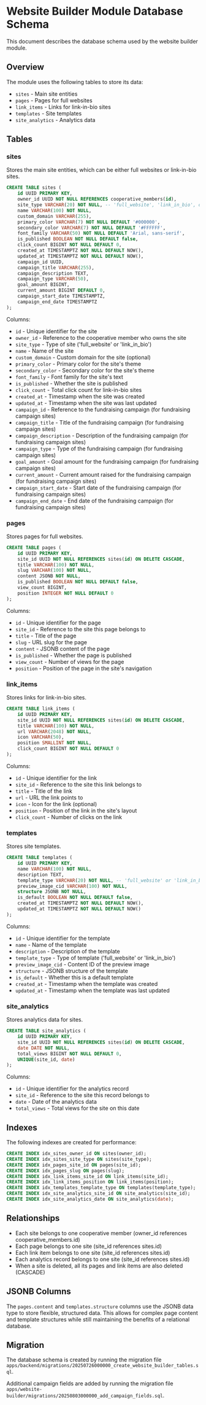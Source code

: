 # Website Builder Module Database Schema

This document describes the database schema used by the website builder module.

## Overview

The module uses the following tables to store its data:

- `sites` - Main site entities
- `pages` - Pages for full websites
- `link_items` - Links for link-in-bio sites
- `templates` - Site templates
- `site_analytics` - Analytics data

## Tables

### sites

Stores the main site entities, which can be either full websites or link-in-bio sites.

```sql
CREATE TABLE sites (
    id UUID PRIMARY KEY,
    owner_id UUID NOT NULL REFERENCES cooperative_members(id),
    site_type VARCHAR(20) NOT NULL, -- 'full_website', 'link_in_bio', or 'fundraising_campaign'
    name VARCHAR(100) NOT NULL,
    custom_domain VARCHAR(255),
    primary_color VARCHAR(7) NOT NULL DEFAULT '#000000',
    secondary_color VARCHAR(7) NOT NULL DEFAULT '#FFFFFF',
    font_family VARCHAR(50) NOT NULL DEFAULT 'Arial, sans-serif',
    is_published BOOLEAN NOT NULL DEFAULT false,
    click_count BIGINT NOT NULL DEFAULT 0,
    created_at TIMESTAMPTZ NOT NULL DEFAULT NOW(),
    updated_at TIMESTAMPTZ NOT NULL DEFAULT NOW(),
    campaign_id UUID,
    campaign_title VARCHAR(255),
    campaign_description TEXT,
    campaign_type VARCHAR(50),
    goal_amount BIGINT,
    current_amount BIGINT DEFAULT 0,
    campaign_start_date TIMESTAMPTZ,
    campaign_end_date TIMESTAMPTZ
);
```

Columns:
- `id` - Unique identifier for the site
- `owner_id` - Reference to the cooperative member who owns the site
- `site_type` - Type of site ('full_website' or 'link_in_bio')
- `name` - Name of the site
- `custom_domain` - Custom domain for the site (optional)
- `primary_color` - Primary color for the site's theme
- `secondary_color` - Secondary color for the site's theme
- `font_family` - Font family for the site's text
- `is_published` - Whether the site is published
- `click_count` - Total click count for link-in-bio sites
- `created_at` - Timestamp when the site was created
- `updated_at` - Timestamp when the site was last updated
- `campaign_id` - Reference to the fundraising campaign (for fundraising campaign sites)
- `campaign_title` - Title of the fundraising campaign (for fundraising campaign sites)
- `campaign_description` - Description of the fundraising campaign (for fundraising campaign sites)
- `campaign_type` - Type of the fundraising campaign (for fundraising campaign sites)
- `goal_amount` - Goal amount for the fundraising campaign (for fundraising campaign sites)
- `current_amount` - Current amount raised for the fundraising campaign (for fundraising campaign sites)
- `campaign_start_date` - Start date of the fundraising campaign (for fundraising campaign sites)
- `campaign_end_date` - End date of the fundraising campaign (for fundraising campaign sites)

### pages

Stores pages for full websites.

```sql
CREATE TABLE pages (
    id UUID PRIMARY KEY,
    site_id UUID NOT NULL REFERENCES sites(id) ON DELETE CASCADE,
    title VARCHAR(100) NOT NULL,
    slug VARCHAR(100) NOT NULL,
    content JSONB NOT NULL,
    is_published BOOLEAN NOT NULL DEFAULT false,
    view_count BIGINT,
    position INTEGER NOT NULL DEFAULT 0
);
```

Columns:
- `id` - Unique identifier for the page
- `site_id` - Reference to the site this page belongs to
- `title` - Title of the page
- `slug` - URL slug for the page
- `content` - JSONB content of the page
- `is_published` - Whether the page is published
- `view_count` - Number of views for the page
- `position` - Position of the page in the site's navigation

### link_items

Stores links for link-in-bio sites.

```sql
CREATE TABLE link_items (
    id UUID PRIMARY KEY,
    site_id UUID NOT NULL REFERENCES sites(id) ON DELETE CASCADE,
    title VARCHAR(100) NOT NULL,
    url VARCHAR(2048) NOT NULL,
    icon VARCHAR(50),
    position SMALLINT NOT NULL,
    click_count BIGINT NOT NULL DEFAULT 0
);
```

Columns:
- `id` - Unique identifier for the link
- `site_id` - Reference to the site this link belongs to
- `title` - Title of the link
- `url` - URL the link points to
- `icon` - Icon for the link (optional)
- `position` - Position of the link in the site's layout
- `click_count` - Number of clicks on the link

### templates

Stores site templates.

```sql
CREATE TABLE templates (
    id UUID PRIMARY KEY,
    name VARCHAR(100) NOT NULL,
    description TEXT,
    template_type VARCHAR(20) NOT NULL, -- 'full_website' or 'link_in_bio'
    preview_image_cid VARCHAR(100) NOT NULL,
    structure JSONB NOT NULL,
    is_default BOOLEAN NOT NULL DEFAULT false,
    created_at TIMESTAMPTZ NOT NULL DEFAULT NOW(),
    updated_at TIMESTAMPTZ NOT NULL DEFAULT NOW()
);
```

Columns:
- `id` - Unique identifier for the template
- `name` - Name of the template
- `description` - Description of the template
- `template_type` - Type of template ('full_website' or 'link_in_bio')
- `preview_image_cid` - Content ID of the preview image
- `structure` - JSONB structure of the template
- `is_default` - Whether this is a default template
- `created_at` - Timestamp when the template was created
- `updated_at` - Timestamp when the template was last updated

### site_analytics

Stores analytics data for sites.

```sql
CREATE TABLE site_analytics (
    id UUID PRIMARY KEY,
    site_id UUID NOT NULL REFERENCES sites(id) ON DELETE CASCADE,
    date DATE NOT NULL,
    total_views BIGINT NOT NULL DEFAULT 0,
    UNIQUE(site_id, date)
);
```

Columns:
- `id` - Unique identifier for the analytics record
- `site_id` - Reference to the site this record belongs to
- `date` - Date of the analytics data
- `total_views` - Total views for the site on this date

## Indexes

The following indexes are created for performance:

```sql
CREATE INDEX idx_sites_owner_id ON sites(owner_id);
CREATE INDEX idx_sites_site_type ON sites(site_type);
CREATE INDEX idx_pages_site_id ON pages(site_id);
CREATE INDEX idx_pages_slug ON pages(slug);
CREATE INDEX idx_link_items_site_id ON link_items(site_id);
CREATE INDEX idx_link_items_position ON link_items(position);
CREATE INDEX idx_templates_template_type ON templates(template_type);
CREATE INDEX idx_site_analytics_site_id ON site_analytics(site_id);
CREATE INDEX idx_site_analytics_date ON site_analytics(date);
```

## Relationships

- Each site belongs to one cooperative member (owner_id references cooperative_members.id)
- Each page belongs to one site (site_id references sites.id)
- Each link item belongs to one site (site_id references sites.id)
- Each analytics record belongs to one site (site_id references sites.id)
- When a site is deleted, all its pages and link items are also deleted (CASCADE)

## JSONB Columns

The `pages.content` and `templates.structure` columns use the JSONB data type to store flexible, structured data. This allows for complex page content and template structures while still maintaining the benefits of a relational database.

## Migration

The database schema is created by running the migration file `apps/backend/migrations/20250726000000_create_website_builder_tables.sql`.

Additional campaign fields are added by running the migration file `apps/website-builder/migrations/20250803000000_add_campaign_fields.sql`.